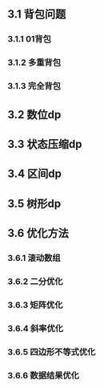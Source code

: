 ## 3.1 背包问题
### 3.1.1 01背包
### 3.1.2 多重背包
### 3.1.3 完全背包
## 3.2 数位dp
## 3.3 状态压缩dp
## 3.4 区间dp
## 3.5 树形dp
## 3.6 优化方法
### 3.6.1 滚动数组
### 3.6.2 二分优化
### 3.6.3 矩阵优化
### 3.6.4 斜率优化
### 3.6.5 四边形不等式优化
### 3.6.6 数据结果优化